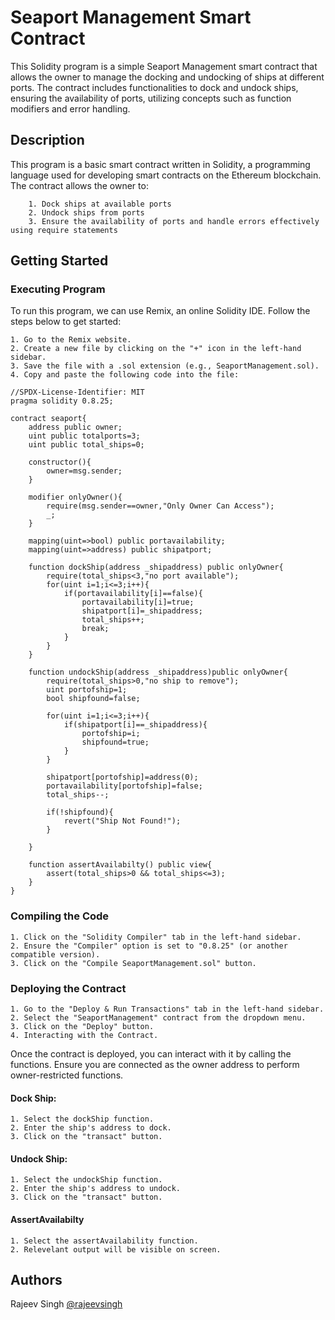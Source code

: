 # Seaport Management Smart Contract

This Solidity program is a simple Seaport Management smart contract that allows the owner to manage the docking and undocking of ships at different ports. The contract includes functionalities to dock and undock ships, ensuring the availability of ports, utilizing concepts such as function modifiers and error handling.

## Description

This program is a basic smart contract written in Solidity, a programming language used for developing smart contracts on the Ethereum blockchain. The contract allows the owner to:

        1. Dock ships at available ports
        2. Undock ships from ports
        3. Ensure the availability of ports and handle errors effectively using require statements

## Getting Started

### Executing Program

To run this program, we can use Remix, an online Solidity IDE. Follow the steps below to get started:

    1. Go to the Remix website.
    2. Create a new file by clicking on the "+" icon in the left-hand sidebar.
    3. Save the file with a .sol extension (e.g., SeaportManagement.sol).
    4. Copy and paste the following code into the file:
    
```solidity
//SPDX-License-Identifier: MIT
pragma solidity 0.8.25;

contract seaport{
    address public owner;
    uint public totalports=3;
    uint public total_ships=0;

    constructor(){
        owner=msg.sender;
    }

    modifier onlyOwner(){
        require(msg.sender==owner,"Only Owner Can Access");
        _;
    }

    mapping(uint=>bool) public portavailability;
    mapping(uint=>address) public shipatport;

    function dockShip(address _shipaddress) public onlyOwner{
        require(total_ships<3,"no port available");
        for(uint i=1;i<=3;i++){
            if(portavailability[i]==false){
                portavailability[i]=true;
                shipatport[i]=_shipaddress;
                total_ships++;
                break;
            }
        }
    }

    function undockShip(address _shipaddress)public onlyOwner{
        require(total_ships>0,"no ship to remove");
        uint portofship=1;
        bool shipfound=false;

        for(uint i=1;i<=3;i++){
            if(shipatport[i]==_shipaddress){
                portofship=i;
                shipfound=true;
            }
        }

        shipatport[portofship]=address(0);
        portavailability[portofship]=false;
        total_ships--;

        if(!shipfound){
            revert("Ship Not Found!");
        }

    }

    function assertAvailabilty() public view{
        assert(total_ships>0 && total_ships<=3);
    }
}
```
### Compiling the Code

    1. Click on the "Solidity Compiler" tab in the left-hand sidebar.
    2. Ensure the "Compiler" option is set to "0.8.25" (or another compatible version).
    3. Click on the "Compile SeaportManagement.sol" button.

### Deploying the Contract

    1. Go to the "Deploy & Run Transactions" tab in the left-hand sidebar.
    2. Select the "SeaportManagement" contract from the dropdown menu.
    3. Click on the "Deploy" button.
    4. Interacting with the Contract.

Once the contract is deployed, you can interact with it by calling the functions. Ensure you are connected as the owner address to perform owner-restricted functions.

#### Dock Ship:
    1. Select the dockShip function.
    2. Enter the ship's address to dock.
    3. Click on the "transact" button.

#### Undock Ship:
    1. Select the undockShip function.
    2. Enter the ship's address to undock.
    3. Click on the "transact" button.

#### AssertAvailabilty
    1. Select the assertAvailability function.
    2. Relevelant output will be visible on screen.
    
## Authors
Rajeev Singh
[@rajeevsingh](https://www.linkedin.com/in/rajeevsingh2412/)
